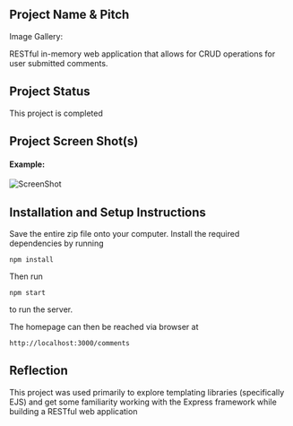 ## Project Name & Pitch

Image Gallery:

RESTful in-memory web application that allows for CRUD operations for user submitted comments. 

## Project Status

This project is completed

## Project Screen Shot(s)

#### Example:   

![ScreenShot](https://raw.github.com/singhru27/RESTful-Comment-Tracker/main/screenshots/Home.png)

## Installation and Setup Instructions

Save the entire zip file onto your computer. Install the required dependencies by running 
```
npm install
```
Then run 
```
npm start
```
to run the server. 

The homepage can then be reached via browser at 
```
http://localhost:3000/comments
```


## Reflection

This project was used primarily to explore templating libraries (specifically EJS) and get some familiarity working with the Express framework while building a RESTful web application